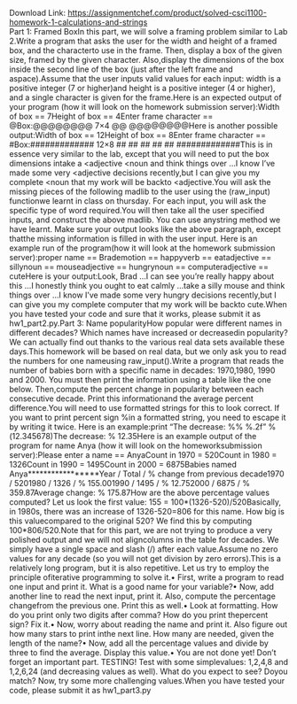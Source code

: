 Download Link: https://assignmentchef.com/product/solved-csci1100-homework-1-calculations-and-strings
<br>
Part 1: Framed BoxIn this part, we will solve a framing problem similar to Lab 2.Write a program that asks the user for the width and height of a framed box, and the characterto use in the frame. Then, display a box of the given size, framed by the given character. Also,display the dimensions of the box inside the second line of the box (just after the left frame and aspace).Assume that the user inputs valid values for each input: width is a positive integer (7 or higher)and height is a positive integer (4 or higher), and a single character is given for the frame.Here is an expected output of your program (how it will look on the homework submission server):Width of box == 7Height of box == 4Enter frame character == @Box:@@@@@@@@ 7×4 @@ @@@@@@@@Here is another possible output:Width of box == 12Height of box == 8Enter frame character == #Box:############# 12×8 ## ## ## ## ## #############This is in essence very similar to the lab, except that you will need to put the box dimensions intake a &lt;adjective &lt;noun and think things over …I know I’ve made some very &lt;adjective decisions recently,but I can give you my complete &lt;noun that my work will be backto &lt;adjective.You will ask the missing pieces of the following madlib to the user using the (raw_input) functionwe learnt in class on thursday. For each input, you will ask the specific type of word required.You will then take all the user specified inputs, and construct the above madlib. You can use anystring method we have learnt. Make sure your output looks like the above paragraph, except thatthe missing information is filled in with the user input. Here is an example run of the program(how it will look at the homework submission server):proper name == Brademotion == happyverb == eatadjective == sillynoun == mouseadjective == hungrynoun == computeradjective == cuteHere is your output:Look, Brad …I can see you’re really happy about this …I honestly think you ought to eat calmly …take a silly mouse and think things over …I know I’ve made some very hungry decisions recently,but I can give you my complete computer that my work will be backto cute.When you have tested your code and sure that it works, please submit it as hw1_part2.py.Part 3: Name popularityHow popular were different names in different decades? Which names have increased or decreasedin popularity? We can actually find out thanks to the various real data sets available these days.This homework will be based on real data, but we only ask you to read the numbers for one nameusing raw_input().Write a program that reads the number of babies born with a specific name in decades: 1970,1980, 1990 and 2000. You must then print the information using a table like the one below. Then,compute the percent change in popularity between each consecutive decade. Print this informationand the average percent difference.You will need to use formatted strings for this to look correct. If you want to print percent sign %in a formatted string, you need to escape it by writing it twice. Here is an example:print “The decrease: %% %.2f” %(12.345678)The decrease: % 12.35Here is an example output of the program for name Anya (how it will look on the homeworksubmission server):Please enter a name == AnyaCount in 1970 = 520Count in 1980 = 1326Count in 1990 = 1495Count in 2000 = 6875Babies named Anya*****************Year / Total / % change from previous decade1970 / 5201980 / 1326 / % 155.001990 / 1495 / % 12.752000 / 6875 / % 359.87Average change: % 175.87How are the above percentage values computed? Let us look the first value: 155 = 100*(1326-520)/520Basically, in 1980s, there was an increase of 1326-520=806 for this name. How big is this valuecompared to the original 520? We find this by computing 100*806/520.Note that for this part, we are not trying to produce a very polished output and we will not aligncolumns in the table for decades. We simply have a single space and slash (/) after each value.Assume no zero values for any decade (so you will not get division by zero errors).This is a relatively long program, but it is also repetitive. Let us try to employ the principle ofiterative programming to solve it.• First, write a program to read one input and print it. What is a good name for your variable?• Now, add another line to read the next input, print it. Also, compute the percentage changefrom the previous one. Print this as well.• Look at formatting. How do you print only two digits after comma? How do you print thepercent sign? Fix it.• Now, worry about reading the name and print it. Also figure out how many stars to print inthe next line. How many are needed, given the length of the name?• Now, add all the percentage values and divide by three to find the average. Display this value.• You are not done yet! Don’t forget an important part. TESTING! Test with some simplevalues: 1,2,4,8 and 1,2,6,24 (and decreasing values as well). What do you expect to see? Doyou match? Now, try some more challenging values.When you have tested your code, please submit it as hw1_part3.py